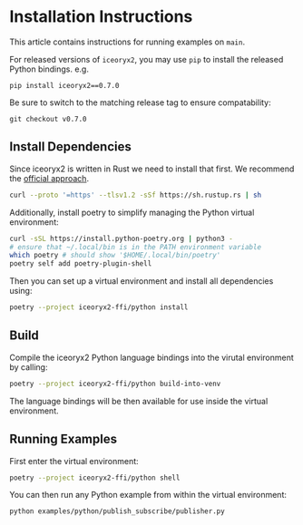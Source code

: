 # Installation Instructions

This article contains instructions for running examples on `main`.

For released versions of `iceoryx2`, you may use `pip` to install the released
Python bindings. e.g.

```console
pip install iceoryx2==0.7.0
```

Be sure to switch to the matching release tag to ensure compatability:

```console
git checkout v0.7.0
```

## Install Dependencies

Since iceoryx2 is written in Rust we need to install that first. We recommend
the [official approach](https://www.rust-lang.org/tools/install).

```sh
curl --proto '=https' --tlsv1.2 -sSf https://sh.rustup.rs | sh
```

Additionally, install poetry to simplify managing the Python virtual
environment:

```sh
curl -sSL https://install.python-poetry.org | python3 -
# ensure that ~/.local/bin is in the PATH environment variable
which poetry # should show '$HOME/.local/bin/poetry'
poetry self add poetry-plugin-shell
```

Then you can set up a virtual environment and install all dependencies using:

```sh
poetry --project iceoryx2-ffi/python install
```

## Build

Compile the iceoryx2 Python language bindings into the virutal
environment by calling:

```sh
poetry --project iceoryx2-ffi/python build-into-venv
```

The language bindings will be then available for use inside the virtual
environment.

## Running Examples

First enter the virtual environment:

```sh
poetry --project iceoryx2-ffi/python shell
```

You can then run any Python example from within the virtual environment:

```sh
python examples/python/publish_subscribe/publisher.py
```
